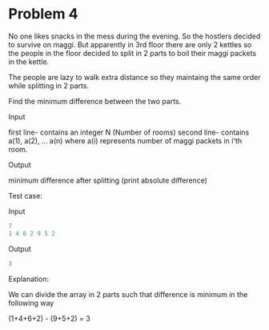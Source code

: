 # Problem 4

No one likes snacks in the mess during the evening.
So the hostlers decided to survive on maggi. But apparently in 3rd floor there are only 2 kettles
so the people in the floor decided to split in 2 parts to boil their maggi packets in the kettle.

The people are lazy to walk extra distance so they maintaing the same order while splitting in 2 parts.

Find the minimum difference between the two parts.

Input

first line- contains an integer N (Number of rooms)
second line- contains a(1), a(2), ... a(n) where a(i) represents number of maggi packets in i'th room.

Output

minimum difference after splitting (print absolute difference)

Test case:

Input

```c
7
1 4 6 2 9 5 2
```

Output

```c
3
```

Explanation:

We can divide the array in 2 parts such that difference is minimum in the following way

(1+4+6+2) - (9+5+2) = 3
